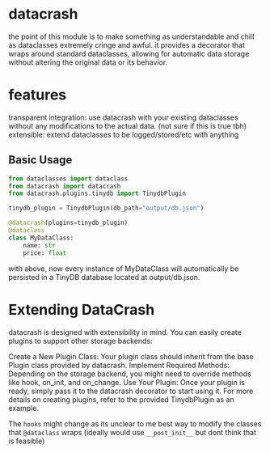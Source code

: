 # datacrash

the point of this module is to make something as understandable and chill as dataclasses extremely cringe and awful.
it provides a decorator that wraps around standard dataclasses, allowing for automatic data storage without altering the original data or its behavior.

# features
transparent integration: use datacrash with your existing dataclasses without any modifications to the actual data. (not sure if this is true tbh)
extensible: extend dataclasses to be logged/stored/etc with anything

## Basic Usage

```python
from dataclasses import dataclass
from datacrash import datacrash
from datacrash.plugins.tinydb import TinydbPlugin

tinydb_plugin = TinydbPlugin(db_path="output/db.json")

@datacrash(plugins=tinydb_plugin)
@dataclass
class MyDataClass:
    name: str
    price: float
```
with above, now every instance of MyDataClass will automatically be persisted in a TinyDB database located at output/db.json.

# Extending DataCrash
datacrash is designed with extensibility in mind. You can easily create plugins to support other storage backends:

Create a New Plugin Class: Your plugin class should inherit from the base Plugin class provided by datacrash.
Implement Required Methods: Depending on the storage backend, you might need to override methods like hook, on_init, and on_change.
Use Your Plugin: Once your plugin is ready, simply pass it to the datacrash decorator to start using it.
For more details on creating plugins, refer to the provided TinydbPlugin as an example.


The `hooks` might change as its unclear to me best way to modify the classes that `@dataclass` wraps (ideally would use `__post_init__` but dont think that is feasible)
